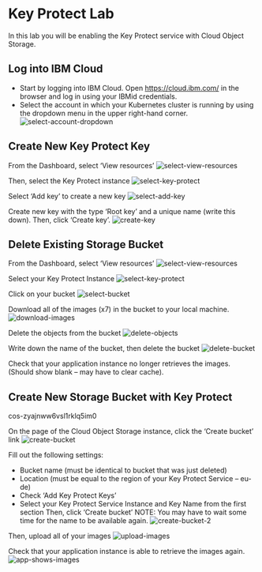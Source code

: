 # Key Protect Lab
In this lab you will be enabling the Key Protect service with Cloud Object Storage.

## Log into IBM Cloud

- Start by logging into IBM Cloud. Open <https://cloud.ibm.com/> in the browser and log in using your IBMid credentials.
- Select the account in which your Kubernetes cluster is running by using the dropdown menu in the upper right-hand corner.
![select-account-dropdown](select-account-dropdown.png)

## Create New Key Protect Key

From the Dashboard, select ‘View resources’
![select-view-resources](select-view-resources.png)

Then, select the Key Protect instance
![select-key-protect](select-key-protect.png)

Select ‘Add key’ to create a new key
![select-add-key](select-add-key.png)

Create new key with the type ‘Root key’ and a unique name (write this down). Then, click ‘Create key’.
![create-key](create-key.png)

## Delete Existing Storage Bucket

From the Dashboard, select ‘View resources’
![select-view-resources](select-view-resources.png)

Select your Key Protect Instance
![select-key-protect](select-key-protect.png)

Click on your bucket
![select-bucket](select-bucket.png)

Download all of the images (x7) in the bucket to your local machine.
![download-images](download-images.png)

Delete the objects from the bucket
![delete-objects](delete-objects.png)


Write down the name of the bucket, then delete the bucket
![delete-bucket](delete-bucket.png)

Check that your application instance no longer retrieves the images. (Should show blank – may have to clear cache).

## Create New Storage Bucket with Key Protect
cos-zyajnww6vsl1rklq5im0

On the page of the Cloud Object Storage instance, click the ‘Create bucket’ link
![create-bucket](create-bucket.png)

Fill out the following settings:
- Bucket name (must be identical to bucket that was just deleted)
- Location (must be equal to the region of your Key Protect Service – eu-de)
- Check ‘Add Key Protect Keys’
- Select your Key Protect Service Instance and Key Name from the first section
Then, click ‘Create bucket’
NOTE: You may have to wait some time for the name to be available again.
![create-bucket-2](create-bucket-2.png)

Then, upload all of your images
![upload-images](upload-images.png)

Check that your application instance is able to retrieve the images again.
![app-shows-images](app-shows-images.png)
